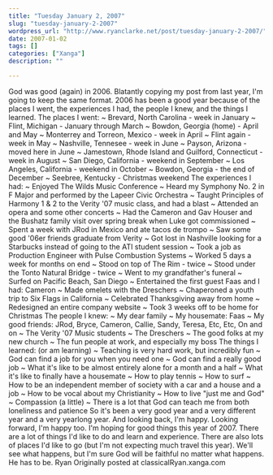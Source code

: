 ```yaml
---
title: "Tuesday January 2, 2007"
slug: "tuesday-january-2-2007"
wordpress_url: "http://www.ryanclarke.net/post/tuesday-january-2-2007/"
date: 2007-01-02
tags: []
categories: ["Xanga"]
description: ""

---
```


God was good (again) in 2006.
Blatantly copying my post from last year, I'm going to keep the same format. 2006 has been a good year because of the places I went, the experiences I had, the people I knew, and the things I learned.
The places I went:
\~ Brevard, North Carolina - week in January
\~ Flint, Michigan - January through March
\~ Bowdon, Georgia (home) - April and May
\~ Monterrey and Torreon, Mexico - week in April
\~ Flint again - week in May
\~ Nashville, Tennesee - week in June
\~ Payson, Arizona - moved here in June
\~ Jamestown, Rhode Island and Guilford, Connecticut - week in August
\~ San Diego, California - weekend in September
\~ Los Angeles, California - weekend in October
\~ Bowdon, Georgia - the end of December
\~ Seebree, Kentucky - Christmas weekend
The experiences I had:
\~ Enjoyed The Wilds Music Conference
\~ Heard my Symphony No. 2 in F Major and performed by the Lapeer Civic Orchestra
\~ Taught Principles of Harmony 1 & 2 to the Verity '07 music class, and had a blast
\~ Attended an opera and some other concerts
\~ Had the Cameron and Gav Houser and the Bushatz family visit over spring break when Luke got commissioned
\~ Spent a week with JRod in Mexico and ate tacos de trompo
\~ Saw some good '06er friends graduate from Verity
\~ Got lost in Nashville looking for a Starbucks instead of going to the ATI student session
\~ Took a job as Production Engineer with Pulse Combustion Systems
\~ Worked 5 days a week for months on end
\~ Stood on top of The Rim - twice
\~ Stood under the Tonto Natural Bridge - twice
\~ Went to my grandfather's funeral
\~ Surfed on Pacific Beach, San Diego
\~ Entertained the first guest Faas and I had: Cameron
\~ Made omelets with the Dreschers
\~ Chaperoned a youth trip to Six Flags in California
\~ Celebrated Thanksgiving away from home
\~ Redesigned an entire company website
\~ Took 3 weeks off to be home for Christmas
The people I knew:
\~ My dear family
\~ My housemate: Faas
\~ My good friends: JRod, Bryce, Cameron, Callie, Sandy, Teresa, Etc, Etc, On and on
\~ The Verity '07 Music students
\~ The Dreschers
\~ The good folks at my new church
\~ The fun people at work, and especially my boss
The things I learned: (or am learning)
\~ Teaching is very hard work, but incredibly fun
\~ God can find a job for you when you need one
\~ God can find a really good job
\~ What it's like to be almost entirely alone for a month and a half
\~ What it's like to finally have a housemate
\~ How to play tennis
\~ How to surf
\~ How to be an independent member of society with a car and a house and a job
\~ How to be vocal about my Christianity
\~ How to live "just me and God"
\~ Compassion (a little)
\~ There is a lot that God can teach me from both loneliness and patience
So it's been a very good year and a very different year and a very yearlong year. And looking back, I'm happy. Looking forward, I'm happy too. I'm hoping for good things this year of 2007. There are a lot of things I'd like to do and learn and experience. There are also lots of places I'd like to go (but I'm not expecting much travel this year). We'll see what happens, but I'm sure God will be faithful no matter what happens. He has to be.
Ryan
Originally posted at classicalRyan.xanga.com
